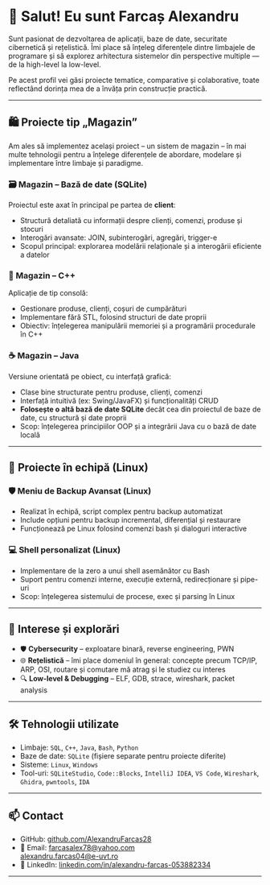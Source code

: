 # 👋 Salut! Eu sunt Farcaș Alexandru

Sunt pasionat de dezvoltarea de aplicații, baze de date, securitate cibernetică și rețelistică. Îmi place să înțeleg diferențele dintre limbajele de programare și să explorez arhitectura sistemelor din perspective multiple — de la high-level la low-level.

Pe acest profil vei găsi proiecte tematice, comparative și colaborative, toate reflectând dorința mea de a învăța prin construcție practică.

---

## 🛍️ Proiecte tip „Magazin”

Am ales să implementez același proiect – un sistem de magazin – în mai multe tehnologii pentru a înțelege diferențele de abordare, modelare și implementare între limbaje și paradigme.

### 🗃️ Magazin – Bază de date (SQLite)
Proiectul este axat în principal pe partea de **client**:
- Structură detaliată cu informații despre clienți, comenzi, produse și stocuri
- Interogări avansate: JOIN, subinterogări, agregări, trigger-e
- Scopul principal: explorarea modelării relaționale și a interogării eficiente a datelor

### 🧾 Magazin – C++
Aplicație de tip consolă:
- Gestionare produse, clienți, coșuri de cumpărături
- Implementare fără STL, folosind structuri de date proprii
- Obiectiv: înțelegerea manipulării memoriei și a programării procedurale în C++

### ☕ Magazin – Java
Versiune orientată pe obiect, cu interfață grafică:
- Clase bine structurate pentru produse, clienți, comenzi
- Interfață intuitivă (ex: Swing/JavaFX) și funcționalități CRUD
- **Folosește o altă bază de date SQLite** decât cea din proiectul de baze de date, cu structură și date proprii
- Scop: înțelegerea principiilor OOP și a integrării Java cu o bază de date locală

---

## 🤝 Proiecte în echipă (Linux)

### 🛡️ Meniu de Backup Avansat (Linux)
- Realizat în echipă, script complex pentru backup automatizat
- Include opțiuni pentru backup incremental, diferențial și restaurare
- Funcționează pe Linux folosind comenzi bash și dialoguri interactive

### 💻 Shell personalizat (Linux)
- Implementare de la zero a unui shell asemănător cu Bash
- Suport pentru comenzi interne, execuție externă, redirecționare și pipe-uri
- Scop: înțelegerea sistemului de procese, exec și parsing în Linux

---

## 🧠 Interese și explorări

- 🛡️ **Cybersecurity** – exploatare binară, reverse engineering, PWN
- 🌐 **Rețelistică** – îmi place domeniul în general: concepte precum TCP/IP, ARP, OSI, routare și comutare mă atrag și le studiez cu interes
- 🔍 **Low-level & Debugging** – ELF, GDB, strace, wireshark, packet analysis

---

## 🛠️ Tehnologii utilizate

- Limbaje: `SQL`, `C++`, `Java`, `Bash`, `Python`
- Baze de date: `SQLite` (fișiere separate pentru proiecte diferite)
- Sisteme: `Linux`, `Windows`
- Tool-uri: `SQLiteStudio`, `Code::Blocks`, `IntelliJ IDEA`, `VS Code`, `Wireshark`, `Ghidra`, `pwntools`, `IDA`

---

## 📫 Contact

- GitHub: [github.com/AlexandruFarcas28](https://github.com/AlexandruFarcas28)
- 📧 Email: farcasalex78@yahoo.com  
          alexandru.farcas04@e-uvt.ro
- 💼 LinkedIn: [linkedin.com/in/alexandru-farcas-053882334](https://www.linkedin.com/in/alexandru-farcas-053882334/)

---

